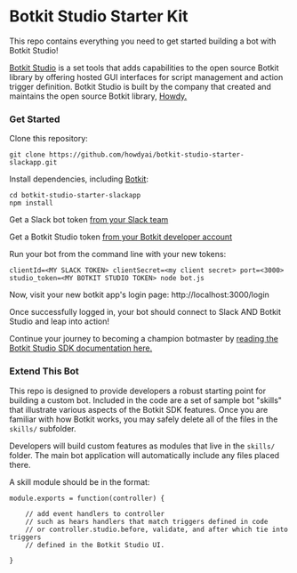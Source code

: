 # Botkit Studio Starter Kit

This repo contains everything you need to get started building a bot with Botkit Studio!

[Botkit Studio](https://studio.botkit.ai/) is a set tools that adds capabilities
to the open source Botkit library by offering hosted GUI interfaces for script
management and action trigger definition. Botkit Studio is built by the company
that created and maintains the open source Botkit library, [Howdy.](https://howdy.ai)

### Get Started

Clone this repository:

`git clone https://github.com/howdyai/botkit-studio-starter-slackapp.git`

Install dependencies, including [Botkit](https://github.com/howdyai/botkit):

```
cd botkit-studio-starter-slackapp
npm install
```

Get a Slack bot token [from your Slack team](https://api.slack.com)

Get a Botkit Studio token [from your Botkit developer account](https://studio.botkit.ai/)

Run your bot from the command line with your new tokens:

`clientId=<MY SLACK TOKEN> clientSecret=<my client secret> port=<3000> studio_token=<MY BOTKIT STUDIO TOKEN> node bot.js`

Now, visit your new botkit app's login page: http://localhost:3000/login

Once successfully logged in, your bot should connect to Slack AND Botkit Studio and leap into action!

Continue your journey to becoming a champion botmaster by [reading the Botkit Studio SDK documentation here.](https://github.com/howdyai/botkit/blob/talkabot/readme-studio.md)

### Extend This Bot

This repo is designed to provide developers a robust starting point for building a custom bot. Included in the code are a set of sample bot "skills" that illustrate various aspects of the Botkit SDK features.  Once you are familiar with how Botkit works, you may safely delete all of the files in the `skills/` subfolder.

Developers will build custom features as modules that live in the `skills/` folder. The main bot application will automatically include any files placed there.

A skill module should be in the format:

```
module.exports = function(controller) {

    // add event handlers to controller
    // such as hears handlers that match triggers defined in code
    // or controller.studio.before, validate, and after which tie into triggers
    // defined in the Botkit Studio UI.

}
```
